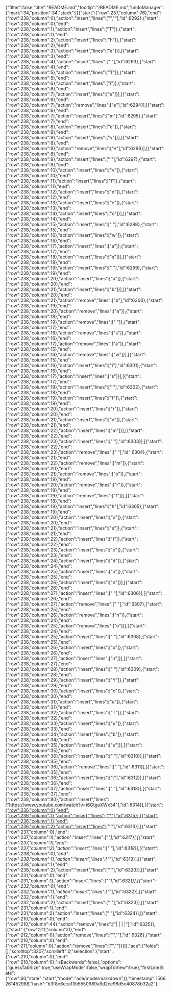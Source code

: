 {"filter":false,"title":"README.md","tooltip":"/README.md","undoManager":{"mark":34,"position":34,"stack":[[{"start":{"row":237,"column":76},"end":{"row":238,"column":0},"action":"insert","lines":["",""],"id":6292},{"start":{"row":238,"column":0},"end":{"row":238,"column":1},"action":"insert","lines":["T"]},{"start":{"row":238,"column":1},"end":{"row":238,"column":2},"action":"insert","lines":["h"]},{"start":{"row":238,"column":2},"end":{"row":238,"column":3},"action":"insert","lines":["e"]}],[{"start":{"row":238,"column":3},"end":{"row":238,"column":4},"action":"insert","lines":[" "],"id":6293},{"start":{"row":238,"column":4},"end":{"row":238,"column":5},"action":"insert","lines":["T"]},{"start":{"row":238,"column":5},"end":{"row":238,"column":6},"action":"insert","lines":["i"]},{"start":{"row":238,"column":6},"end":{"row":238,"column":7},"action":"insert","lines":["e"]}],[{"start":{"row":238,"column":6},"end":{"row":238,"column":7},"action":"remove","lines":["e"],"id":6294}],[{"start":{"row":238,"column":6},"end":{"row":238,"column":7},"action":"insert","lines":["m"],"id":6295},{"start":{"row":238,"column":7},"end":{"row":238,"column":8},"action":"insert","lines":["e"]},{"start":{"row":238,"column":8},"end":{"row":238,"column":9},"action":"insert","lines":["v"]}],[{"start":{"row":238,"column":8},"end":{"row":238,"column":9},"action":"remove","lines":["v"],"id":6296}],[{"start":{"row":238,"column":8},"end":{"row":238,"column":9},"action":"insert","lines":[" "],"id":6297},{"start":{"row":238,"column":9},"end":{"row":238,"column":10},"action":"insert","lines":["v"]},{"start":{"row":238,"column":10},"end":{"row":238,"column":11},"action":"insert","lines":["i"]},{"start":{"row":238,"column":11},"end":{"row":238,"column":12},"action":"insert","lines":["d"]},{"start":{"row":238,"column":12},"end":{"row":238,"column":13},"action":"insert","lines":["e"]},{"start":{"row":238,"column":13},"end":{"row":238,"column":14},"action":"insert","lines":["o"]}],[{"start":{"row":238,"column":14},"end":{"row":238,"column":15},"action":"insert","lines":[" "],"id":6298},{"start":{"row":238,"column":15},"end":{"row":238,"column":16},"action":"insert","lines":["w"]},{"start":{"row":238,"column":16},"end":{"row":238,"column":17},"action":"insert","lines":["a"]},{"start":{"row":238,"column":17},"end":{"row":238,"column":18},"action":"insert","lines":["s"]}],[{"start":{"row":238,"column":18},"end":{"row":238,"column":19},"action":"insert","lines":[" "],"id":6299},{"start":{"row":238,"column":19},"end":{"row":238,"column":20},"action":"insert","lines":["a"]},{"start":{"row":238,"column":20},"end":{"row":238,"column":21},"action":"insert","lines":["b"]}],[{"start":{"row":238,"column":20},"end":{"row":238,"column":21},"action":"remove","lines":["b"],"id":6300},{"start":{"row":238,"column":19},"end":{"row":238,"column":20},"action":"remove","lines":["a"]},{"start":{"row":238,"column":18},"end":{"row":238,"column":19},"action":"remove","lines":[" "]},{"start":{"row":238,"column":17},"end":{"row":238,"column":18},"action":"remove","lines":["s"]},{"start":{"row":238,"column":16},"end":{"row":238,"column":17},"action":"remove","lines":["a"]},{"start":{"row":238,"column":15},"end":{"row":238,"column":16},"action":"remove","lines":["w"]}],[{"start":{"row":238,"column":15},"end":{"row":238,"column":16},"action":"insert","lines":["i"],"id":6301},{"start":{"row":238,"column":16},"end":{"row":238,"column":17},"action":"insert","lines":["s"]}],[{"start":{"row":238,"column":17},"end":{"row":238,"column":18},"action":"insert","lines":[" "],"id":6302},{"start":{"row":238,"column":18},"end":{"row":238,"column":19},"action":"insert","lines":["f"]},{"start":{"row":238,"column":19},"end":{"row":238,"column":20},"action":"insert","lines":["r"]},{"start":{"row":238,"column":20},"end":{"row":238,"column":21},"action":"insert","lines":["o"]},{"start":{"row":238,"column":21},"end":{"row":238,"column":22},"action":"insert","lines":["m"]}],[{"start":{"row":238,"column":22},"end":{"row":238,"column":23},"action":"insert","lines":[" "],"id":6303}],[{"start":{"row":238,"column":22},"end":{"row":238,"column":23},"action":"remove","lines":[" "],"id":6304},{"start":{"row":238,"column":21},"end":{"row":238,"column":22},"action":"remove","lines":["m"]},{"start":{"row":238,"column":20},"end":{"row":238,"column":21},"action":"remove","lines":["o"]},{"start":{"row":238,"column":19},"end":{"row":238,"column":20},"action":"remove","lines":["r"]},{"start":{"row":238,"column":18},"end":{"row":238,"column":19},"action":"remove","lines":["f"]}],[{"start":{"row":238,"column":18},"end":{"row":238,"column":19},"action":"insert","lines":["h"],"id":6305},{"start":{"row":238,"column":19},"end":{"row":238,"column":20},"action":"insert","lines":["o"]},{"start":{"row":238,"column":20},"end":{"row":238,"column":21},"action":"insert","lines":["s"]},{"start":{"row":238,"column":21},"end":{"row":238,"column":22},"action":"insert","lines":["t"]},{"start":{"row":238,"column":22},"end":{"row":238,"column":23},"action":"insert","lines":["e"]},{"start":{"row":238,"column":23},"end":{"row":238,"column":24},"action":"insert","lines":["d"]},{"start":{"row":238,"column":24},"end":{"row":238,"column":25},"action":"insert","lines":["o"]},{"start":{"row":238,"column":25},"end":{"row":238,"column":26},"action":"insert","lines":["n"]}],[{"start":{"row":238,"column":26},"end":{"row":238,"column":27},"action":"insert","lines":[" "],"id":6306}],[{"start":{"row":238,"column":26},"end":{"row":238,"column":27},"action":"remove","lines":[" "],"id":6307},{"start":{"row":238,"column":25},"end":{"row":238,"column":26},"action":"remove","lines":["n"]},{"start":{"row":238,"column":24},"end":{"row":238,"column":25},"action":"remove","lines":["o"]}],[{"start":{"row":238,"column":24},"end":{"row":238,"column":25},"action":"insert","lines":[" "],"id":6308},{"start":{"row":238,"column":25},"end":{"row":238,"column":26},"action":"insert","lines":["o"]},{"start":{"row":238,"column":26},"end":{"row":238,"column":27},"action":"insert","lines":["n"]}],[{"start":{"row":238,"column":27},"end":{"row":238,"column":28},"action":"insert","lines":[" "],"id":6309},{"start":{"row":238,"column":28},"end":{"row":238,"column":29},"action":"insert","lines":["Y"]},{"start":{"row":238,"column":29},"end":{"row":238,"column":30},"action":"insert","lines":["o"]},{"start":{"row":238,"column":30},"end":{"row":238,"column":31},"action":"insert","lines":["u"]},{"start":{"row":238,"column":31},"end":{"row":238,"column":32},"action":"insert","lines":["T"]},{"start":{"row":238,"column":32},"end":{"row":238,"column":33},"action":"insert","lines":["u"]},{"start":{"row":238,"column":33},"end":{"row":238,"column":34},"action":"insert","lines":["b"]},{"start":{"row":238,"column":34},"end":{"row":238,"column":35},"action":"insert","lines":["e"]}],[{"start":{"row":238,"column":35},"end":{"row":238,"column":36},"action":"insert","lines":[" "],"id":6310}],[{"start":{"row":238,"column":35},"end":{"row":238,"column":36},"action":"remove","lines":[" "],"id":6311}],[{"start":{"row":238,"column":35},"end":{"row":238,"column":36},"action":"insert","lines":[":"],"id":6312}],[{"start":{"row":238,"column":36},"end":{"row":238,"column":37},"action":"insert","lines":[" "],"id":6313}],[{"start":{"row":238,"column":37},"end":{"row":238,"column":80},"action":"insert","lines":["https://www.youtube.com/watch?v=t6GtguXWx34"],"id":6314}],[{"start":{"row":236,"column":0},"end":{"row":236,"column":1},"action":"insert","lines":["*"],"id":6315}],[{"start":{"row":236,"column":1},"end":{"row":236,"column":2},"action":"insert","lines":[" "],"id":6316}],[{"start":{"row":237,"column":0},"end":{"row":237,"column":1},"action":"insert","lines":["*"],"id":6317}],[{"start":{"row":237,"column":1},"end":{"row":237,"column":2},"action":"insert","lines":[" "],"id":6318}],[{"start":{"row":238,"column":0},"end":{"row":238,"column":1},"action":"insert","lines":["*"],"id":6319}],[{"start":{"row":238,"column":1},"end":{"row":238,"column":2},"action":"insert","lines":[" "],"id":6320}],[{"start":{"row":231,"column":0},"end":{"row":231,"column":1},"action":"insert","lines":["*"],"id":6321}],[{"start":{"row":232,"column":0},"end":{"row":232,"column":1},"action":"insert","lines":["*"],"id":6322}],[{"start":{"row":232,"column":1},"end":{"row":232,"column":2},"action":"insert","lines":[" "],"id":6323}],[{"start":{"row":231,"column":1},"end":{"row":231,"column":2},"action":"insert","lines":[" "],"id":6324}],[{"start":{"row":210,"column":0},"end":{"row":210,"column":44},"action":"remove","lines":["|           |               |              |"],"id":6325}],[{"start":{"row":211,"column":0},"end":{"row":212,"column":0},"action":"remove","lines":["",""],"id":6326},{"start":{"row":210,"column":0},"end":{"row":211,"column":0},"action":"remove","lines":["",""]}]]},"ace":{"folds":[],"scrolltop":3207,"scrollleft":0,"selection":{"start":{"row":210,"column":0},"end":{"row":210,"column":0},"isBackwards":false},"options":{"guessTabSize":true,"useWrapMode":false,"wrapToView":true},"firstLineState":{"row":60,"state":"start","mode":"ace/mode/markdown"}},"timestamp":1566261452988,"hash":"b3f8e6ecaf3b5550989a9d2ce96d5c40878b32a2"}